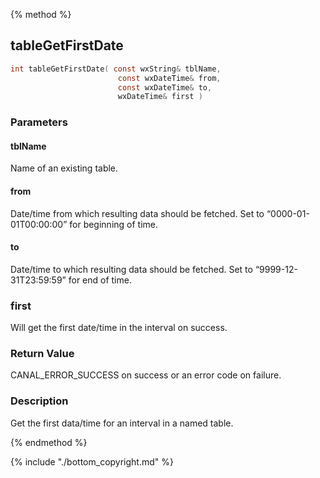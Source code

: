 
{% method %}
## tableGetFirstDate

```c
int tableGetFirstDate( const wxString& tblName, 
                        const wxDateTime& from, 
                        const wxDateTime& to,
                        wxDateTime& first )
```

### Parameters

#### tblName
Name of an existing table.

#### from
Date/time from which resulting data should be fetched. Set to “0000-01-01T00:00:00” for beginning of time.

#### to
Date/time to which resulting data should be fetched. Set to “9999-12-31T23:59:59” for end of time.

### first
Will get the first date/time in the interval on success.

### Return Value
CANAL_ERROR_SUCCESS on success or an error code on failure. 

### Description
Get the first data/time for an interval in a named table. 

{% endmethod %}

{% include "./bottom_copyright.md" %}
